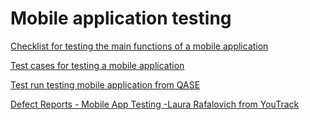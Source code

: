 # Mobile application testing

[Checklist for testing the main functions of a mobile application](https://docs.google.com/spreadsheets/d/1g9vQnbriZvTW9B_8I-AFq-wVARuMB3H1RWj01-Ztjss/edit?usp=sharing)

[Test cases for testing a mobile application](https://github.com/LRafaL/Mobile/blob/main/Mobile%20App%20Testing%20-%20Laura%20Rafalovich.pdf)

[Test run testing mobile application from QASE](https://github.com/LRafaL/Mobile/blob/main/G7-Express%2Brun%2B2024_06_19%20Qase%20Mobile%20App.pdf)

[Defect Reports - Mobile App Testing -Laura Rafalovich from YouTrack](https://github.com/LRafaL/Mobile/blob/main/YouTrack%20Bug%20reports.xlsx)

